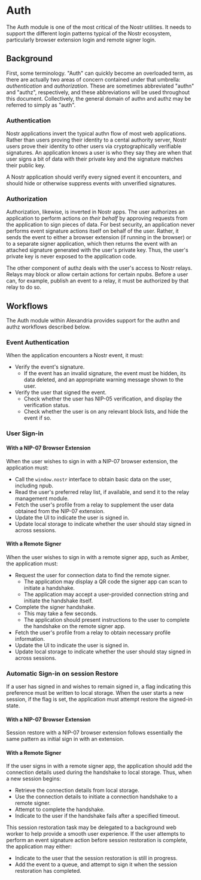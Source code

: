 # Auth

The Auth module is one of the most critical of the Nostr utilities. It needs to support the different login patterns typical of the Nostr ecosystem, particularly browser extension login and remote signer login.

## Background

First, some terminology. "Auth" can quickly become an overloaded term, as there are actually two areas of concern contained under that umbrella: _authentication_ and _authorization_. These are sometimes abbreviated "authn" and "authz", respectively, and these abbreviations will be used throughout this document. Collectively, the general domain of authn and authz may be referred to simply as "auth".

### Authentication

Nostr applications invert the typical authn flow of most web applications. Rather than users proving their identity to a cental authority server, Nostr users prove their identity to other users via cryptographically verifiable signatures. An application knows a user is who they say they are when that user signs a bit of data with their private key and the signature matches their public key.

A Nostr application should verify every signed event it encounters, and should hide or otherwise suppress events with unverified signatures.

### Authorization

Authorization, likewise, is inverted in Nostr apps. The user authorizes an application to perform actions _on their behalf_ by approving requests from the application to sign pieces of data. For best security, an application never performs event signature actions itself on behalf of the user. Rather, it sends the event to either a browser extension (if running in the browser) or to a separate signer application, which then returns the event with an attached signature generated with the user's private key. Thus, the user's private key is never exposed to the application code.

The other component of authz deals with the user's access to Nostr relays. Relays may block or allow certain actions for certain npubs. Before a user can, for example, publish an event to a relay, it must be authorized by that relay to do so.

## Workflows

The Auth module within Alexandria provides support for the authn and authz workflows described below.

### Event Authentication

When the application encounters a Nostr event, it must:

- Verify the event's signature.
  - If the event has an invalid signature, the event must be hidden, its data deleted, and an appropriate warning message shown to the user.
- Verify the user that signed the event.
  - Check whether the user has NIP-05 verification, and display the verification status.
  - Check whether the user is on any relevant block lists, and hide the event if so.

### User Sign-in

#### With a NIP-07 Browser Extension

When the user wishes to sign in with a NIP-07 browser extension, the application must:

- Call the `window.nostr` interface to obtain basic data on the user, including npub.
- Read the user's preferred relay list, if available, and send it to the relay management module.
- Fetch the user's profile from a relay to supplement the user data obtained from the NIP-07 extension.
- Update the UI to indicate the user is signed in.
- Update local storage to indicate whether the user should stay signed in across sessions.

#### With a Remote Signer

When the user wishes to sign in with a remote signer app, such as Amber, the application must:

- Request the user for connection data to find the remote signer.
  - The application may display a QR code the signer app can scan to initiate a handshake.
  - The application may accept a user-provided connection string and initiate the handshake itself.
- Complete the signer handshake.
  - This may take a few seconds.
  - The application should present instructions to the user to complete the handshake on the remote signer app.
- Fetch the user's profile from a relay to obtain necessary profile information.
- Update the UI to indicate the user is signed in.
- Update local storage to indicate whether the user should stay signed in across sessions.

### Automatic Sign-in on session Restore

If a user has signed in and wishes to remain signed in, a flag indicating this preference must be written to local storage. When the user starts a new session, if the flag is set, the application must attempt restore the signed-in state.

#### With a NIP-07 Browser Extension

Session restore with a NIP-07 browser extension follows essentially the same pattern as initial sign in with an extension.

#### With a Remote Signer

If the user signs in with a remote signer app, the application should add the connection details used during the handshake to local storage. Thus, when a new session begins:

- Retrieve the connection details from local storage.
- Use the connection details to initiate a connection handshake to a remote signer.
- Attempt to complete the handshake.
- Indicate to the user if the handshake fails after a specified timeout.

This session restoration task may be delegated to a background web worker to help provide a smooth user experience. If the user attempts to perform an event signature action before session restoration is complete, the application may either:

- Indicate to the user that the session restoration is still in progress.
- Add the event to a queue, and attempt to sign it when the session restoration has completed.
